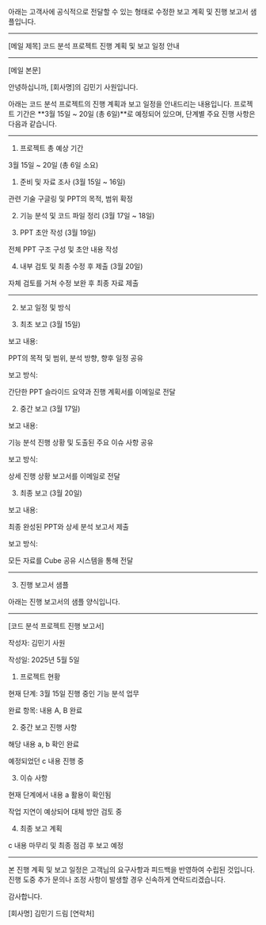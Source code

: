 아래는 고객사에 공식적으로 전달할 수 있는 형태로 수정한 보고 계획 및 진행 보고서 샘플입니다.


---

[메일 제목]
코드 분석 프로젝트 진행 계획 및 보고 일정 안내


---

[메일 본문]

안녕하십니까,
[회사명]의 김민기 사원입니다.

아래는 코드 분석 프로젝트의 진행 계획과 보고 일정을 안내드리는 내용입니다.
프로젝트 기간은 **3월 15일 ~ 20일 (총 6일)**로 예정되어 있으며, 단계별 주요 진행 사항은 다음과 같습니다.


---

1. 프로젝트 총 예상 기간

3월 15일 ~ 20일 (총 6일 소요)

1. 준비 및 자료 조사 (3월 15일 ~ 16일)

관련 기술 구글링 및 PPT의 목적, 범위 확정



2. 기능 분석 및 코드 파일 정리 (3월 17일 ~ 18일)


3. PPT 초안 작성 (3월 19일)

전체 PPT 구조 구성 및 초안 내용 작성



4. 내부 검토 및 최종 수정 후 제출 (3월 20일)

자체 검토를 거쳐 수정 보완 후 최종 자료 제출






---

2. 보고 일정 및 방식

1. 최초 보고 (3월 15일)

보고 내용:

PPT의 목적 및 범위, 분석 방향, 향후 일정 공유


보고 방식:

간단한 PPT 슬라이드 요약과 진행 계획서를 이메일로 전달




2. 중간 보고 (3월 17일)

보고 내용:

기능 분석 진행 상황 및 도출된 주요 이슈 사항 공유


보고 방식:

상세 진행 상황 보고서를 이메일로 전달




3. 최종 보고 (3월 20일)

보고 내용:

최종 완성된 PPT와 상세 분석 보고서 제출


보고 방식:

모든 자료를 Cube 공유 시스템을 통해 전달






---

3. 진행 보고서 샘플

아래는 진행 보고서의 샘플 양식입니다.


---

[코드 분석 프로젝트 진행 보고서]

작성자: 김민기 사원

작성일: 2025년 5월 5일


1. 프로젝트 현황

현재 단계: 3월 15일 진행 중인 기능 분석 업무

완료 항목: 내용 A, B 완료



2. 중간 보고 진행 사항

해당 내용 a, b 확인 완료

예정되었던 c 내용 진행 중



3. 이슈 사항

현재 단계에서 내용 a 활용이 확인됨

작업 지연이 예상되어 대체 방안 검토 중



4. 최종 보고 계획

c 내용 마무리 및 최종 점검 후 보고 예정





---

본 진행 계획 및 보고 일정은 고객님의 요구사항과 피드백을 반영하여 수립된 것입니다.
진행 도중 추가 문의나 조정 사항이 발생할 경우 신속하게 연락드리겠습니다.

감사합니다.

[회사명]
김민기 드림
[연락처]

